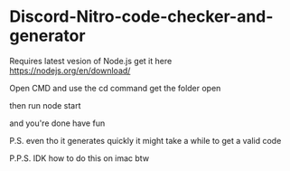 # Discord-Nitro-code-checker-and-generator
Requires latest vesion of Node.js get it here https://nodejs.org/en/download/

Open CMD and use the cd command get the folder open

then run node start

and you're done have fun



P.S. even tho it generates quickly it might take a while to get a valid code

P.P.S. IDK how to do this on imac btw

